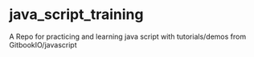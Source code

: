 # java_script_training
A Repo for practicing and learning java script with tutorials/demos from GitbookIO/javascript
